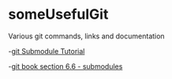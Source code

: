 someUsefulGit
=============

Various git commands, links and documentation


-[git Submodule Tutorial](https://git.wiki.kernel.org/index.php/GitSubmoduleTutorial)

-[git book section 6.6 - submodules](http://git-scm.com/book/en/Git-Tools-Submodules)
